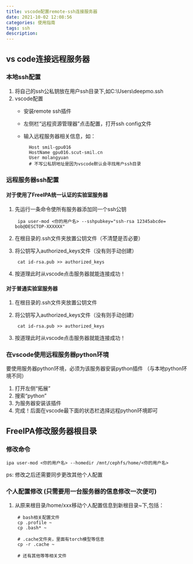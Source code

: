 ```yaml
---
title: vscode配置remote-ssh连接服务器
date: 2021-10-02 12:08:56
categories: 使用指南
tags: ssh
description:
---
```



## vs code连接远程服务器

### 本地ssh配置
1. 将自己的ssh公私钥放在用户ssh目录下,如C:\Users\deepmo\.ssh
2. vscode配置
    * 安装remote ssh插件
    * 左侧栏“远程资源管理器”点击配置，打开ssh config文件
    * 输入远程服务器相关信息，如：

            Host smil-gpu016
            HostName gpu016.scut-smil.cn
            User molangyuan
            # 不写公私钥地址是因为vscode默认会寻找用户ssh目录

<!-- more -->

### 远程服务器ssh配置
#### 对于使用了FreeIPA统一认证的实验室服务器
1. 先运行一条命令使所有服务器添加同一个ssh公钥

        ipa user-mod <你的用户名> --sshpubkey="ssh-rsa 12345abcde= bob@DESCTOP-XXXXXX"
2. 在根目录的.ssh文件夹放置公钥文件（不清楚是否必要）
3. 将公钥写入authorized_keys文件（没有则手动创建）

        cat id-rsa.pub >> authorized_keys

4. 按道理此时从vscode点击服务器就能连接成功！

#### 对于普通实验室服务器
1. 在根目录的.ssh文件夹放置公钥文件
2. 将公钥写入authorized_keys文件（没有则手动创建）

        cat id-rsa.pub >> authorized_keys

3. 按道理此时从vscode点击服务器就能连接成功！


### 在vscode使用远程服务器python环境
要使用服务器python环境，必须为该服务器安装python插件 （与本地python环境不同）

1. 打开左侧“拓展”
2. 搜索“python”
3. 为服务器安装该插件
4. 完成！后面在vscode最下面的状态栏选择远程python环境即可


## FreeIPA修改服务器根目录

### 修改命令

    ipa user-mod <你的用户名> --homedir /mnt/cephfs/home/<你的用户名>

ps: 修改之后还需要同步更改其他个人配置

### 个人配置修改 (只需要用一台服务器的信息修改一次便可)
1. 从原来根目录/home/xxx移动个人配置信息到新根目录~下,包括：

        # bash相关配置文件
        cp .profile ~
        cp .bash* ~

        # .cache文件夹，里面有torch模型等信息
        cp -r .cache ~

        # 还有其他等等相关文件